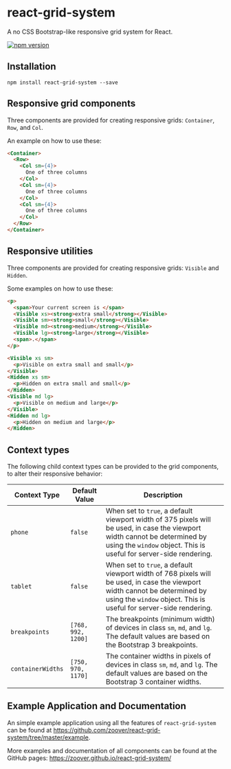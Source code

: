 # react-grid-system
A no CSS Bootstrap-like responsive grid system for React.

[![npm version](https://badge.fury.io/js/react-grid-system.svg)](https://badge.fury.io/js/react-grid-system)

## Installation

```
npm install react-grid-system --save
```

## Responsive grid components

Three components are provided for creating responsive grids: `Container`, `Row`, and `Col`.

An example on how to use these:

```html
<Container>
  <Row>
    <Col sm={4}>
      One of three columns
    </Col>
    <Col sm={4}>
      One of three columns
    </Col>
    <Col sm={4}>
      One of three columns
    </Col>
  </Row>
</Container>
```

## Responsive utilities

Three components are provided for creating responsive grids: `Visible` and `Hidden`.

Some examples on how to use these:

```html
<p>
  <span>Your current screen is </span>
  <Visible xs><strong>extra small</strong></Visible>
  <Visible sm><strong>small</strong></Visible>
  <Visible md><strong>medium</strong></Visible>
  <Visible lg><strong>large</strong></Visible>
  <span>.</span>
</p>
```

```html
<Visible xs sm>
  <p>Visible on extra small and small</p>
</Visible>
<Hidden xs sm>
  <p>Hidden on extra small and small</p>
</Hidden>
<Visible md lg>
  <p>Visible on medium and large</p>
</Visible>
<Hidden md lg>
  <p>Hidden on medium and large</p>
</Hidden>
```

## Context types

The following child context types can be provided to the grid components, to alter their responsive behavior:

| Context Type      | Default Value      | Description |
| ----------------- | ------------------ | ------------------------------ |
| `phone`           | `false`            | When set to `true`, a default viewport width of 375 pixels will be used, in case the viewport width cannot be determined by using the `window` object. This is useful for server-side rendering. |
| `tablet`          | `false`            | When set to `true`, a default viewport width of 768 pixels will be used, in case the viewport width cannot be determined by using the `window` object. This is useful for server-side rendering. |
| `breakpoints`     | `[768, 992, 1200]` | The breakpoints (minimum width) of devices in class `sm`, `md`, and `lg`. The default values are based on the Bootstrap 3 breakpoints. |
| `containerWidths` | `[750, 970, 1170]` | The container widths in pixels of devices in class `sm`, `md`, and `lg`. The default values are based on the Bootstrap 3 container widths. |

## Example Application and Documentation

An simple example application using all the features of `react-grid-system` can be found at https://github.com/zoover/react-grid-system/tree/master/example.

More examples and documentation of all components can be found at the GitHub pages: https://zoover.github.io/react-grid-system/
